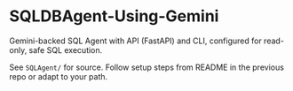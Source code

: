 # SQLDBAgent-Using-Gemini

Gemini-backed SQL Agent with API (FastAPI) and CLI, configured for read-only, safe SQL execution.

See `SQLAgent/` for source. Follow setup steps from README in the previous repo or adapt to your path.
